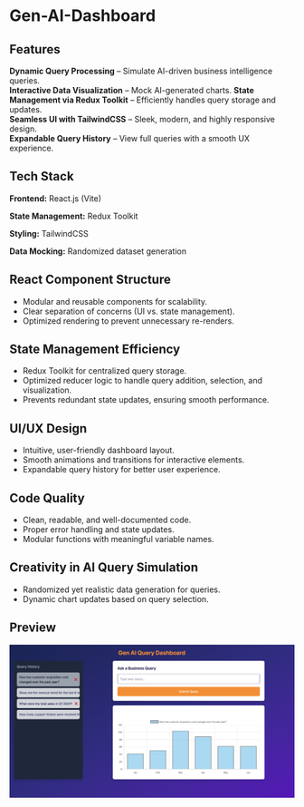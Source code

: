 # Gen-AI-Dashboard

##  Features  
 **Dynamic Query Processing** – Simulate AI-driven business intelligence queries.   
 **Interactive Data Visualization** – Mock AI-generated charts. 
 **State Management via Redux Toolkit** – Efficiently handles query storage and updates.  
 **Seamless UI with TailwindCSS** – Sleek, modern, and highly responsive design.  
 **Expandable Query History** – View full queries with a smooth UX experience.  


 ##  Tech Stack
 **Frontend:** React.js (Vite) 
 
 **State Management:** Redux Toolkit

 **Styling:** TailwindCSS
 
 **Data Mocking:** Randomized dataset generation 


##  React Component Structure  
- Modular and reusable components for scalability.  
- Clear separation of concerns (UI vs. state management).  
- Optimized rendering to prevent unnecessary re-renders.  

##  State Management Efficiency  
- Redux Toolkit for centralized query storage.  
- Optimized reducer logic to handle query addition, selection, and visualization.  
- Prevents redundant state updates, ensuring smooth performance.  

##  UI/UX Design  
- Intuitive, user-friendly dashboard layout.  
- Smooth animations and transitions for interactive elements.  
- Expandable query history for better user experience.  

##  Code Quality  
- Clean, readable, and well-documented code.  
- Proper error handling and state updates.  
- Modular functions with meaningful variable names.  

##  Creativity in AI Query Simulation  
- Randomized yet realistic data generation for queries.   
- Dynamic chart updates based on query selection.  

##  Preview
![project-preview](https://github.com/khushinegi01/GEN-AI-Dashboard/blob/main/gen-ai-dashboard/public/Project-preview.png?raw=true)
